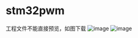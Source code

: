 # stm32pwm
工程文件不能直接预览，如图下载
![image](https://user-images.githubusercontent.com/63495517/166957507-0d8e67c5-ba0e-435a-aaf0-36459f372c12.png)
![image](https://user-images.githubusercontent.com/63495517/166957907-acb18dd0-54b1-4536-83c6-757eff75f93d.png)
